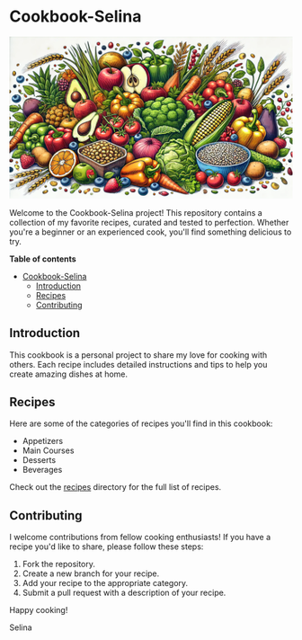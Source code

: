 # Cookbook-Selina

![Delicious Dish](banner.png)

Welcome to the Cookbook-Selina project! This repository contains a collection of my favorite recipes, curated and tested to perfection. Whether you're a beginner or an experienced cook, you'll find something delicious to try.

**Table of contents**

- [Cookbook-Selina](#cookbook-selina)
  - [Introduction](#introduction)
  - [Recipes](#recipes)
  - [Contributing](#contributing)

## Introduction

This cookbook is a personal project to share my love for cooking with others. Each recipe includes detailed instructions and tips to help you create amazing dishes at home.

## Recipes

Here are some of the categories of recipes you'll find in this cookbook:

- Appetizers
- Main Courses
- Desserts
- Beverages

Check out the [recipes](recipes/) directory for the full list of recipes.

## Contributing

I welcome contributions from fellow cooking enthusiasts! If you have a recipe you'd like to share, please follow these steps:

1. Fork the repository.
2. Create a new branch for your recipe.
3. Add your recipe to the appropriate category.
4. Submit a pull request with a description of your recipe.

Happy cooking!

Selina